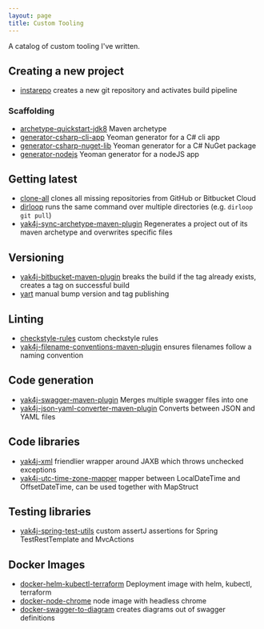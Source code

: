```yaml
---
layout: page
title: Custom Tooling
---
```


A catalog of custom tooling I've written.

Creating a new project
----------------------

- [instarepo] creates a new git repository and activates build pipeline

### Scaffolding

- [archetype-quickstart-jdk8] Maven archetype
- [generator-csharp-cli-app] Yeoman generator for a C# cli app
- [generator-csharp-nuget-lib] Yeoman generator for a C# NuGet package
- [generator-nodejs] Yeoman generator for a nodeJS app

Getting latest
--------------

- [clone-all] clones all missing repositories from GitHub or Bitbucket Cloud
- [dirloop] runs the same command over multiple directories (e.g. `dirloop git pull`)
- [yak4j-sync-archetype-maven-plugin] Regenerates a project out of its maven archetype and overwrites specific files

Versioning
----------

- [yak4j-bitbucket-maven-plugin] breaks the build if the tag already exists, creates a tag on successful build
- [yart] manual bump version and tag publishing

Linting
-------

- [checkstyle-rules] custom checkstyle rules
- [yak4j-filename-conventions-maven-plugin] ensures filenames follow a naming convention

Code generation
---------------

- [yak4j-swagger-maven-plugin] Merges multiple swagger files into one
- [yak4j-json-yaml-converter-maven-plugin] Converts between JSON and YAML files

Code libraries
--------------

- [yak4j-xml] friendlier wrapper around JAXB which throws unchecked exceptions
- [yak4j-utc-time-zone-mapper] mapper between LocalDateTime and OffsetDateTime, can be used together with MapStruct

Testing libraries
-----------------

- [yak4j-spring-test-utils] custom assertJ assertions for Spring TestRestTemplate and MvcActions

Docker Images
-------------

- [docker-helm-kubectl-terraform] Deployment image with helm, kubectl, terraform
- [docker-node-chrome] node image with headless chrome
- [docker-swagger-to-diagram] creates diagrams out of swagger definitions


[archetype-quickstart-jdk8]: https://github.com/ngeor/archetype-quickstart-jdk8
[checkstyle-rules]: https://github.com/ngeor/checkstyle-rules
[clone-all]: https://github.com/ngeor/clone-all
[dirloop]: https://github.com/ngeor/dirloop
[docker-helm-kubectl-terraform]: https://github.com/ngeor/docker-helm-kubectl-terraform
[docker-node-chrome]: https://github.com/ngeor/docker-node-chrome
[docker-swagger-to-diagram]: https://github.com/ngeor/docker-swagger-to-diagram
[generator-csharp-cli-app]: https://github.com/ngeor/generator-csharp-cli-app
[generator-csharp-nuget-lib]: https://github.com/ngeor/generator-csharp-nuget-lib
[generator-nodejs]: https://github.com/ngeor/generator-nodejs
[instarepo]: https://github.com/ngeor/instarepo
[yak4j-bitbucket-maven-plugin]: https://github.com/ngeor/yak4j-bitbucket-maven-plugin
[yak4j-filename-conventions-maven-plugin]: https://github.com/ngeor/yak4j-filename-conventions-maven-plugin
[yak4j-json-yaml-converter-maven-plugin]: https://github.com/ngeor/yak4j-json-yaml-converter-maven-plugin
[yak4j-spring-test-utils]: https://github.com/ngeor/yak4j-spring-test-utils
[yak4j-swagger-maven-plugin]: https://github.com/ngeor/yak4j-swagger-maven-plugin
[yak4j-sync-archetype-maven-plugin]: https://github.com/ngeor/yak4j-sync-archetype-maven-plugin
[yak4j-utc-time-zone-mapper]: https://github.com/ngeor/yak4j-utc-time-zone-mapper
[yak4j-xml]: https://github.com/ngeor/yak4j-xml
[yart]: https://github.com/ngeor/yart
